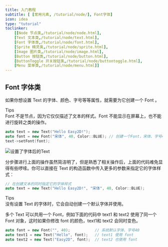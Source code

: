```yaml
---
title: 入门教程
subtitle: [ [常用元素, /tutorial/node/], Font字体]
icon: idea
type: "tutorial"
toclinker: 
    [[Node 节点类,/tutorial/node/node.html],
    [Text 文本类,/tutorial/node/text.html],
    [Font 字体类,/tutorial/node/font.html],
    [Sprite 精灵类,/tutorial/node/sprite.html],
    [Image 图片类,/tutorial/node/image.html],
    [Button 按钮类,/tutorial/node/button.html],
    [ButtonToggle 开关按钮类,/tutorial/node/buttontoggle.html],
    [Menu 菜单类,/tutorial/node/menu.html]]
---
```

## Font 字体类

如果你想设置 Text 的字体、颜色、字号等等属性，就需要为它创建一个 Font 。

<div class="ui info message"><div class="header">Tips </div>
Font 不是节点，因为它仅仅描述了文本的样式。Font 不能显示在屏幕上，也不能进行旋转之类的操作。
</div>

```cpp
auto text = new Text("Hello Easy2D!");
auto font = new Font("宋体", 40, Color::BLUE); // 创建一个Font，宋体、字号40、蓝色
text->setFont(font);
```

![设置了字体后的Text](/assets/images/tutorial/font1.png)

分步骤进行上面的操作虽然简洁明了，但是熟悉了相关操作后，上面的代码难免显得有些啰嗦。你可以直接在 Text 的构造函数中传入更多的参数来指定它的字体样式：

```cpp
// 在创建文本的同时指定它的字体样式
auto text = new Text("Hello Easy2D!", "宋体", 40, Color::BLUE);
```

<div class="ui info message"><div class="header">Tips </div>
没有设置 Text 的字体时，它会自动创建一个默认字体并使用。
</div>

多个 Text 可以共用一个 Font，例如下面的代码中 text1 和 text2 使用了同一个 Font 对象，这时如果你修改 font 的颜色，text1和 text2 会同时变色。

```cpp
auto font = new Font("", 40);           // 系统默认字体、字号40
auto text1 = new Text("Hello", font);   // text1 使用 font
auto text2 = new Text("Easy2D", font);  // text2 也使用 font
```